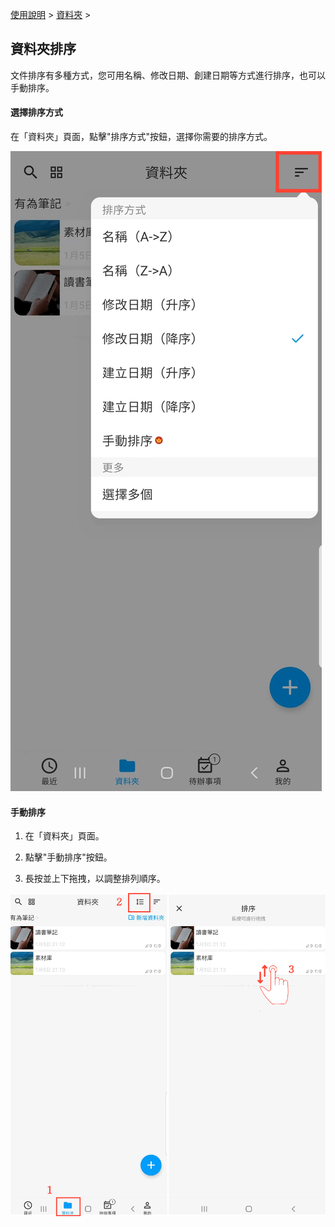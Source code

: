 [使用說明](/dragonnest/drawnote/manual/zh-tw) > [資料夾](/dragonnest/drawnote/manual/zh-tw/folder) >

資料夾排序
---
文件排序有多種方式，您可用名稱、修改日期、創建日期等方式進行排序，也可以手動排序。

#### 選擇排序方式
在「資料夾」頁面，點擊"排序方式"按鈕，選擇你需要的排序方式。

![](imgs/sort_folders.png)

#### 手動排序
1. 在「資料夾」頁面。

2. 點擊"手動排序"按鈕。

3. 長按並上下拖拽，以調整排列順序。

![](imgs/sort_folders3.png)